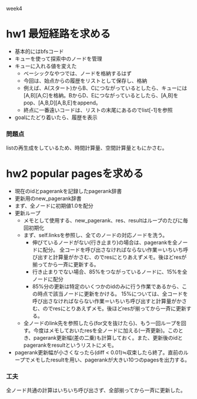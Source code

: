 week4
# hw1 最短経路を求める
- 基本的にはbfsコード
- キューを使って探索中のノードを管理
- キューに入れる値を変えた
  - ベーシックなやつでは、ノードを格納するはず
  - 今回は、始点からの履歴をリストとして保存し、格納
  - 例えば、A(スタート)からB、Cにつながっているとしたら、キューには[A,B][A,C]を格納。BからD、Eにつながっているとしたら、[A,B]をpop、[A,B,D][A,B,E]をappend。
  - 終点に一番遠いコードは、リストの末尾にあるのでlist[-1]を参照
- goalにたどり着いたら、履歴を表示
### 問題点
listの再生成をしているため、時間計算量、空間計算量ともにかさむ。

# hw2 popular pagesを求める
- 現在のidとpagerankを記録したpagerank辞書
- 更新用のnew_pagerank辞書
- まず、全ノードに初期値1.0を配分
- 更新ループ
  - メモとして使用する、new_pagerank、res、resultはループのたびに毎回初期化
  - まず、self.linksを参照し、全てのノードの対応ノードを洗う。
    - 伸びているノードがない(行き止まり)の場合は、pagerankを全ノードに配分。
      全コードを呼び出さなければならない作業＝いちいち呼び出すと計算量がかさむ、のでresにとりあえずメモ。後ほどresが揃ってから一斉に更新する。
    - 行き止まりでない場合、85%をつながっているノードに、15%を全ノードに配分
    - 85%分の更新は特定のいくつかのidのみに行う作業であるから、この時点で該当ノードに更新をかける。
      15%については、全コードを呼び出さなければならない作業＝いちいち呼び出すと計算量がかさむ、のでresにとりあえずメモ。後ほどresが揃ってから一斉に更新する。
  - 全ノードのlink先を参照したら(for文を抜けたら)、もう一回ループを回す。今度はメモしておいたresを全ノードに加える(一斉更新)。このとき、pagerank更新幅(差の二乗)も計算しておく。また、更新後のidとpagerankをresultというリストにメモ。
- pagerank更新幅が小さくなったら(diff < 0.01)≒収束したら終了。直前のループでメモしたresultを用い、pagerankが大きい10つのpagesを出力する。
### 工夫
全ノード共通の計算はいちいち呼び出さず、全部揃ってから一斉に更新した。
